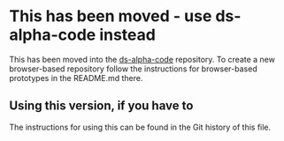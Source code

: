 # This has been moved - use ds-alpha-code instead

This has been moved into the [ds-alpha-code](https://github.com/nationalarchives/ds-alpha-code) repository. To create a new browser-based repository follow the instructions for browser-based prototypes in the README.md there. 

## Using this version, if you have to

The instructions for using this can be found in the Git history of this file. 
